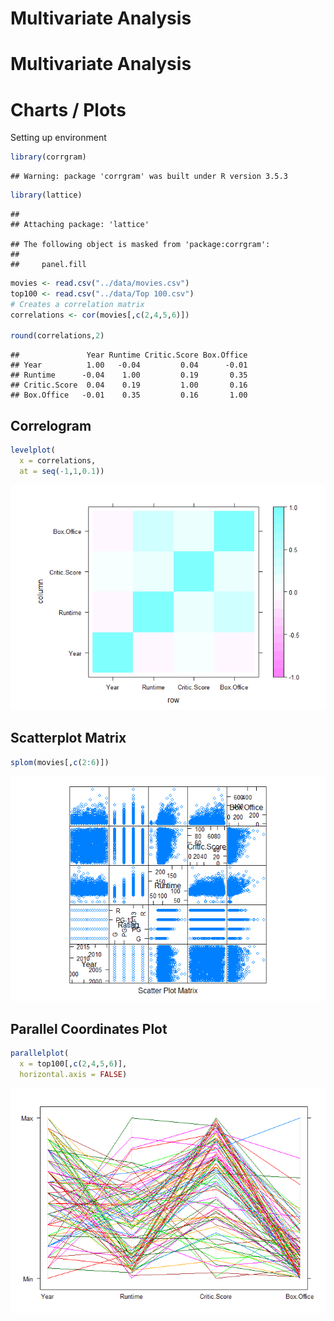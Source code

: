 Multivariate Analysis
================

Multivariate Analysis
=====================

Charts / Plots
==============

Setting up environment

``` r
library(corrgram)
```

    ## Warning: package 'corrgram' was built under R version 3.5.3

``` r
library(lattice)
```

    ## 
    ## Attaching package: 'lattice'

    ## The following object is masked from 'package:corrgram':
    ## 
    ##     panel.fill

``` r
movies <- read.csv("../data/movies.csv")
top100 <- read.csv("../data/Top 100.csv")
# Creates a correlation matrix
correlations <- cor(movies[,c(2,4,5,6)])

round(correlations,2)
```

    ##               Year Runtime Critic.Score Box.Office
    ## Year          1.00   -0.04         0.04      -0.01
    ## Runtime      -0.04    1.00         0.19       0.35
    ## Critic.Score  0.04    0.19         1.00       0.16
    ## Box.Office   -0.01    0.35         0.16       1.00

Correlogram
-----------

``` r
levelplot(
  x = correlations,
  at = seq(-1,1,0.1))
```

![](03-Lattice_files/figure-markdown_github/unnamed-chunk-2-1.png)

Scatterplot Matrix
------------------

``` r
splom(movies[,c(2:6)])
```

![](03-Lattice_files/figure-markdown_github/unnamed-chunk-3-1.png)

Parallel Coordinates Plot
-------------------------

``` r
parallelplot(
  x = top100[,c(2,4,5,6)],
  horizontal.axis = FALSE)
```

![](03-Lattice_files/figure-markdown_github/unnamed-chunk-4-1.png)
